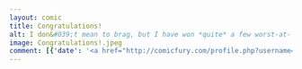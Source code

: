 ```yaml
---
layout: comic
title: Congratulations!
alt: I don&#039;t mean to brag, but I have won *quite* a few worst-at- awards.
image: Congratulations!.jpeg
comment: [{'date': '<a href="http://comicfury.com/profile.php?username=tecco_dsilva" title="tecco_dsilva">tecco_dsilva</a>', 'username': 'tecco_dsilva', 'comment': 'Oh man I&#039;ve been so busy not doing the things I need to do that I haven&#039;t done the things I&#039;m supposed to do, like draw a comic!  So here&#039;s a rough sketch for a design I came up with.  If anyone out there is a graphic designer, feel free to pretty it up and then we can start printing these suckers to give out.'}, {'date': '31st Mar 2015, 6:02 PM', 'username': 'ThornsInOurSide', 'comment': 'If you are really that bad, it&#039;s actually sort of impressive.'}]
---
```

